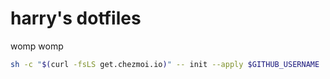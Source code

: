 # harry's dotfiles

womp womp

```sh
sh -c "$(curl -fsLS get.chezmoi.io)" -- init --apply $GITHUB_USERNAME
```

